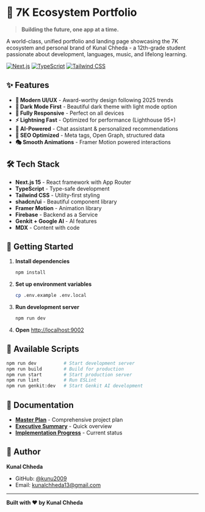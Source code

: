 # 🚀 7K Ecosystem Portfolio

> **Building the future, one app at a time.**

A world-class, unified portfolio and landing page showcasing the 7K ecosystem and personal brand of Kunal Chheda - a 12th-grade student passionate about development, languages, music, and lifelong learning.

[![Next.js](https://img.shields.io/badge/Next.js-15.3-black?style=flat-square&logo=next.js)](https://nextjs.org/)
[![TypeScript](https://img.shields.io/badge/TypeScript-5.0-blue?style=flat-square&logo=typescript)](https://www.typescriptlang.org/)
[![Tailwind CSS](https://img.shields.io/badge/Tailwind-3.4-38bdf8?style=flat-square&logo=tailwind-css)](https://tailwindcss.com/)

## ✨ Features

- **🎨 Modern UI/UX** - Award-worthy design following 2025 trends
- **🌙 Dark Mode First** - Beautiful dark theme with light mode option
- **📱 Fully Responsive** - Perfect on all devices
- **⚡ Lightning Fast** - Optimized for performance (Lighthouse 95+)
- **🤖 AI-Powered** - Chat assistant & personalized recommendations
- **🎯 SEO Optimized** - Meta tags, Open Graph, structured data
- **🎭 Smooth Animations** - Framer Motion powered interactions

## 🛠️ Tech Stack

- **Next.js 15** - React framework with App Router
- **TypeScript** - Type-safe development
- **Tailwind CSS** - Utility-first styling
- **shadcn/ui** - Beautiful component library
- **Framer Motion** - Animation library
- **Firebase** - Backend as a Service
- **Genkit + Google AI** - AI features
- **MDX** - Content with code

## 🚀 Getting Started

1. **Install dependencies**
   ```bash
   npm install
   ```

2. **Set up environment variables**
   ```bash
   cp .env.example .env.local
   ```

3. **Run development server**
   ```bash
   npm run dev
   ```

4. **Open** [http://localhost:9002](http://localhost:9002)

## 📝 Available Scripts

```bash
npm run dev          # Start development server
npm run build        # Build for production
npm run start        # Start production server
npm run lint         # Run ESLint
npm run genkit:dev   # Start Genkit AI development
```

## 📖 Documentation

- **[Master Plan](../DOCUMENT/7K-PORTFOLIO-MASTER-PLAN.md)** - Comprehensive project plan
- **[Executive Summary](../DOCUMENT/EXECUTIVE-SUMMARY.md)** - Quick overview
- **[Implementation Progress](../DOCUMENT/IMPLEMENTATION-PROGRESS.md)** - Current status

## 👤 Author

**Kunal Chheda**
- GitHub: [@kunu2009](https://github.com/kunu2009)
- Email: kunalchheda13@gmail.com

---

**Built with ❤️ by Kunal Chheda**

